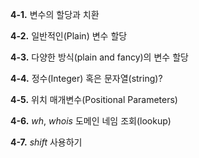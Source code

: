 **4-1.** 변수의 할당과 치환

**4-2.** 일반적인(Plain) 변수 할당

**4-3.** 다양한 방식(plain and fancy)의 변수 할당

**4-4.** 정수(Integer) 혹은 문자열(string)?

**4-5.** 위치 매개변수(Positional Parameters)

**4-6.** *wh*, *whois* 도메인 네임 조회(lookup)

**4-7.** *shift* 사용하기